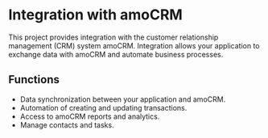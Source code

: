 # Integration with amoCRM

This project provides integration with the customer relationship management (CRM) system amoCRM. Integration allows your application to exchange data with amoCRM and automate business processes.

## Functions

- Data synchronization between your application and amoCRM.
- Automation of creating and updating transactions.
- Access to amoCRM reports and analytics.
- Manage contacts and tasks.
